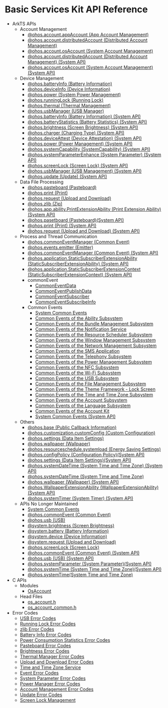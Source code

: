 # Basic Services Kit API Reference

- ArkTS APIs
  - Account Management
    - [@ohos.account.appAccount (App Account Management)](js-apis-appAccount.md)
    - [@ohos.account.distributedAccount (Distributed Account Management)](js-apis-distributed-account.md)
    - [@ohos.account.osAccount (System Account Management)](js-apis-osAccount.md)
      <!--Del-->
     - [@ohos.account.distributedAccount (Distributed Account Management) (System API)](js-apis-distributed-account-sys.md)
     - [@ohos.account.osAccount (System Account Management) (System API)](js-apis-osAccount-sys.md)
        <!--DelEnd-->
  - Device Management
    - [@ohos.batteryInfo (Battery Information)](js-apis-battery-info.md)
    - [@ohos.deviceInfo (Device Information)](js-apis-device-info.md)
    - [@ohos.power (System Power Management)](js-apis-power.md)
    - [@ohos.runningLock (Running Lock)](js-apis-runninglock.md)
    - [@ohos.thermal (Thermal Management)](js-apis-thermal.md)
    - [@ohos.usbManager (USB Manager)](js-apis-usbManager.md)
       <!--Del-->
    - [@ohos.batteryInfo (Battery Information) (System API)](js-apis-battery-info-sys.md)
    - [@ohos.batteryStatistics (Battery Statistics) (System API)](js-apis-batteryStatistics-sys.md)
    - [@ohos.brightness (Screen Brightness) (System API)](js-apis-brightness-sys.md)
    - [@ohos.charger (Charging Type) (System API)](js-apis-charger-sys.md)
    - [@ohos.deviceAttest (Device Attestation) (System API)](js-apis-deviceAttest-sys.md)
    - [@ohos.power (Power Management) (System API)](js-apis-power-sys.md)
    - [@ohos.systemCapability (SystemCapability) (System API)](js-apis-system-capability-sys.md)
    - [@ohos.systemParameterEnhance (System Parameter) (System API)](js-apis-system-parameterEnhance-sys.md)
    - [@ohos.screenLock (Screen Lock) (System API)](js-apis-screen-lock-sys.md)
    - [@ohos.usbManager (USB Management) (System API)](js-apis-usbManager-sys.md)
    - [@ohos.update (Update) (System API)](js-apis-update-sys.md)
       <!--DelEnd-->
  - Data File Processing
    - [@ohos.pasteboard (Pasteboard)](js-apis-pasteboard.md)
    - [@ohos.print (Print)](js-apis-print.md)
    - [@ohos.request (Upload and Download)](js-apis-request.md)
    - [@ohos.zlib (Zip)](js-apis-zlib.md)
      <!--Del-->
     - [@ohos.app.ability.PrintExtensionAbility (Print Extension Ability) (System API)](js-apis-app-ability-PrintExtensionAbility-sys.md)
    - [@ohos.pasetboard (Pasteboard)(System API)](js-apis-pasteboard-sys.md)
     - [@ohos.print (Print) (System API)](js-apis-print-sys.md)
      - [@ohos.request (Upload and Download) (System API)](js-apis-request-sys.md)
          <!--DelEnd-->
  - Process and Thread Communication
    - [@ohos.commonEventManager (Common Event)](js-apis-commonEventManager.md)
    - [@ohos.events.emitter (Emitter)](js-apis-emitter.md)
       <!--Del-->
    - [@ohos.commonEventManager (Common Event) (System API)](js-apis-commonEventManager-sys.md)
    - [@ohos.application.StaticSubscriberExtensionAbility (StaticSubscriberExtensionAbility) (System API)](js-apis-application-staticSubscriberExtensionAbility-sys.md)
    - [@ohos.application.StaticSubscriberExtensionContext (StaticSubscriberExtensionContext) (System API)](js-apis-application-StaticSubscriberExtensionContext-sys.md)
       <!--DelEnd-->
    - commonEvent
      - [CommonEventData](js-apis-inner-commonEvent-commonEventData.md)
      - [CommonEventPublishData](js-apis-inner-commonEvent-commonEventPublishData.md)
      - [CommonEventSubscriber](js-apis-inner-commonEvent-commonEventSubscriber.md)
      - [CommonEventSubscribeInfo](js-apis-inner-commonEvent-commonEventSubscribeInfo.md)
    - Common Events
      - [System Common Events](commonEventManager-definitions.md)
      - [Common Events of the Ability Subsystem](common_event/commonEvent-ability.md)
      - [Common Events of the Bundle Management Subsystem](common_event/commonEvent-bundleManager.md)
      - [Common Events of the Notification Service](common_event/commonEvent-ans.md)
      - [Common Events of the Resource Scheduler Subsystem](common_event/commonEvent-resourceschedule.md)
      - [Common Events of the Window Management Subsystem](common_event/commonEvent-window.md)
      - [Common Events of the Network Management Subsystem](common_event/commonEvent-netmanager.md)
      - [Common Events of the SMS Application](common_event/commonEvent-mms.md)
      - [Common Events of the Telephony Subsystem](common_event/commonEvent-telephony.md)
      - [Common Events of the Power Management Subsystem](common_event/commonEvent-powermgr.md)
      - [Common Events of the NFC Subsystem](common_event/commonEvent-nfc.md)
      - [Common Events of the Wi-Fi Subsystem](common_event/commonEvent-wifi.md)
      - [Common Events of the USB Subsystem](common_event/commonEvent-usb.md)
      - [Common Events of the File Management Subsystem](common_event/commonEvent-filemanagement.md)
      - [Common Events of the Theme Framework - Lock Screen](common_event/commonEvent-screenlock.md)
      - [Common Events of the Time and Time Zone Subsystem](common_event/commonEvent-time.md)
      - [Common Events of the Account Subsystem](common_event/commonEvent-account.md)
      - [Common Events of the Language Subsystem](common_event/commonEvent-locale.md)
      - [Common Events of the Account Kit](common_event/commonEvent-accountkit.md)
          <!--Del-->
      - [System Common Events (System API)](common_event/commonEventManager-definitions-sys.md)
          <!--DelEnd-->
  - Others
    - [@ohos.base (Public Callback Information)](js-apis-base.md)
    - [@ohos.customization.customConfig (Custom Configuration)](js-apis-customization-customConfig.md)
    - [@ohos.settings (Data Item Settings)](js-apis-settings.md)
    - [@ohos.wallpaper (Wallpaper)](js-apis-wallpaper.md)
    - [@ohos.resourceschedule.systemload (Energy Saving Settings)](js-apis-resourceschedule-systemload.md)
      <!--Del-->
    - [@ohos.configPolicy (Configuration Policy)(System API)](js-apis-configPolicy-sys.md)
    - [@ohos.settings (Data Item Settings)(System API)](js-apis-settings-sys.md)
    - [@ohos.systemDateTime (System Time and Time Zone) (System API)](js-apis-system-date-time-sys.md)
    - [@ohos.systemDateTime (System Time and Time Zone)](js-apis-date-time.md)
    - [@ohos.wallpaper (Wallpaper) (System API)](js-apis-wallpaper-sys.md)
    - [@ohos.WallpaperExtensionAbility (WallpaperExtensionAbility) (System API)](js-apis-WallpaperExtensionAbility-sys.md)
    - [@ohos.systemTimer (System Timer) (System API)](js-apis-system-timer-sys.md)
      <!--DelEnd-->
  - APIs No Longer Maintained
    - [System Common Events](common_event/commonEvent-definitions.md)
    - [@ohos.commonEvent (Common Event)](js-apis-commonEvent.md)
    - [@ohos.usb (USB)](js-apis-usb-deprecated.md)
    - [@system.brightness (Screen Brightness)](js-apis-system-brightness.md)
    - [@system.battery (Battery Information)](js-apis-system-battery.md)
    - [@system.device (Device Information)](js-apis-system-device.md)
    - [@system.request (Upload and Download)](js-apis-system-request.md)
    - [@ohos.screenLock (Screen Lock)](js-apis-screen-lock.md) 
      <!--Del-->
    - [@ohos.commonEvent (Common Event) (System API)](js-apis-commonEvent-sys.md)
    - [@ohos.usb (USB) (System API)](js-apis-usb-deprecated-sys.md)
    - [@ohos.systemParameter (System Parameter)(System API)](js-apis-system-parameter-sys.md)
    - [@ohos.systemTime (System Time and Time Zone)(System API)](js-apis-system-time-sys.md)
      <!--DelEnd-->
    - [@ohos.systemTime(System Time and Time Zone)](js-apis-time.md)
- C APIs
   - Modules
      - [OsAccount](_os_account.md)
   - Head Files
      - [os_account.h](os__account_8h.md)
      - [os_account_common.h](os__account__common_8h.md)
- Error Codes
    - [USB Error Codes](errorcode-usb.md)
    - [Running Lock Error Codes](errorcode-runninglock.md)
    - [zlib Error Codes](errorcode-zlib.md)
    <!--Del-->
    - [Battery Info Error Codes](errorcode-battery-info.md)
    - [Power Consumption Statistics Error Codes](errorcode-batteryStatistics.md)
    <!--DelEnd-->
    - [Pasteboard Error Codes](errorcode-pasteboard.md)
    <!--Del-->
    - [Brightness Error Codes](errorcode-brightness.md)
    <!--DelEnd-->
    - [Thermal Manager Error Codes](errorcode-thermal.md)
    - [Upload and Download Error Codes](errorcode-request.md)
    - [Time and Time Zone Service](errorcode-time.md)
    - [Event Error Codes](errorcode-CommonEventService.md)
    - [System Parameter Error Codes](errorcode-system-parameterV9.md)
    - [Power Manager Error Codes](errorcode-power.md)
    - [Account Management Error Codes](errorcode-account.md)
    - [Update Error Codes](errorcode-update.md)
    <!--Del-->
    - [Screen Lock Management](errorcode-screenlock.md)
    <!--DelEnd-->
<!--no_check-->